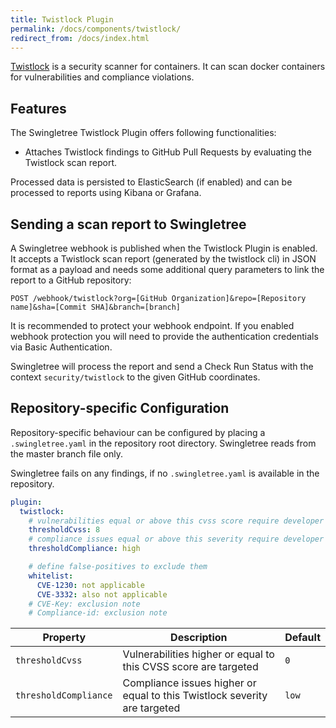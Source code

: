 ```yaml
---
title: Twistlock Plugin
permalink: /docs/components/twistlock/
redirect_from: /docs/index.html
---
```


[Twistlock][twistlock] is a security scanner for containers. It can scan docker containers for vulnerabilities and compliance violations.

## Features

The Swingletree Twistlock Plugin offers following functionalities:

* Attaches Twistlock findings to GitHub Pull Requests by evaluating the Twistlock scan report.

Processed data is persisted to ElasticSearch (if enabled) and can be processed to reports using Kibana or Grafana.

## Sending a scan report to Swingletree

A Swingletree webhook is published when the Twistlock Plugin is enabled.
It accepts a Twistlock scan report (generated by the twistlock cli) in JSON format as a payload and needs some additional query parameters to link the report to a GitHub repository:

```
POST /webhook/twistlock?org=[GitHub Organization]&repo=[Repository name]&sha=[Commit SHA]&branch=[branch]
```

It is recommended to protect your webhook endpoint. If you enabled webhook protection you will need to provide the authentication credentials via Basic Authentication.

Swingletree will process the report and send a Check Run Status with the context `security/twistlock` to the given GitHub coordinates.

## Repository-specific Configuration

Repository-specific behaviour can be configured by placing a `.swingletree.yaml` in the repository root directory. Swingletree reads from the master branch file only.

Swingletree fails on any findings, if no `.swingletree.yaml` is available in the repository.

```yaml
plugin:
  twistlock:
    # vulnerabilities equal or above this cvss score require developer action
    thresholdCvss: 8
    # compliance issues equal or above this severity require developer action
    thresholdCompliance: high

    # define false-positives to exclude them
    whitelist:
      CVE-1230: not applicable
      CVE-3332: also not applicable
    # CVE-Key: exclusion note
    # Compliance-id: exclusion note
```

| Property | Description | Default |
| --- | --- | --- |
| `thresholdCvss` | Vulnerabilities higher or equal to this CVSS score are targeted | `0` |
| `thresholdCompliance` | Compliance issues higher or equal to this Twistlock severity are targeted | `low` |


[twistlock]: https://www.twistlock.com/